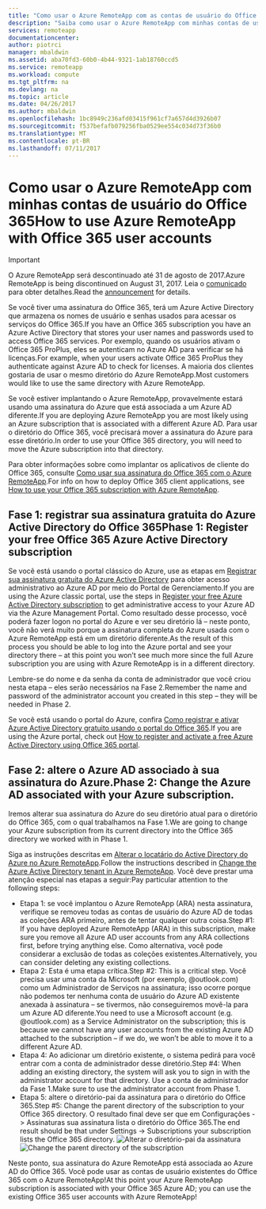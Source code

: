 ```yaml
---
title: "Como usar o Azure RemoteApp com as contas de usuário do Office 365 | Microsoft Docs"
description: "Saiba como usar o Azure RemoteApp com minhas contas de usuário do Office 365"
services: remoteapp
documentationcenter: 
author: piotrci
manager: mbaldwin
ms.assetid: aba70fd3-60b0-4b44-9321-1ab18760ccd5
ms.service: remoteapp
ms.workload: compute
ms.tgt_pltfrm: na
ms.devlang: na
ms.topic: article
ms.date: 04/26/2017
ms.author: mbaldwin
ms.openlocfilehash: 1bc8949c236afd03415f961cf7a657d4d3926b07
ms.sourcegitcommit: f537befafb079256fba0529ee554c034d73f36b0
ms.translationtype: MT
ms.contentlocale: pt-BR
ms.lasthandoff: 07/11/2017
---
```

# <a name="how-to-use-azure-remoteapp-with-office-365-user-accounts"></a><span data-ttu-id="22d37-103">Como usar o Azure RemoteApp com minhas contas de usuário do Office 365</span><span class="sxs-lookup"><span data-stu-id="22d37-103">How to use Azure RemoteApp with Office 365 user accounts</span></span>
> [!IMPORTANT]
> <span data-ttu-id="22d37-104">O Azure RemoteApp será descontinuado até 31 de agosto de 2017.</span><span class="sxs-lookup"><span data-stu-id="22d37-104">Azure RemoteApp is being discontinued on August 31, 2017.</span></span> <span data-ttu-id="22d37-105">Leia o [comunicado](https://go.microsoft.com/fwlink/?linkid=821148) para obter detalhes.</span><span class="sxs-lookup"><span data-stu-id="22d37-105">Read the [announcement](https://go.microsoft.com/fwlink/?linkid=821148) for details.</span></span>
> 
> 

<span data-ttu-id="22d37-106">Se você tiver uma assinatura do Office 365, terá um Azure Active Directory que armazena os nomes de usuário e senhas usados para acessar os serviços do Office 365.</span><span class="sxs-lookup"><span data-stu-id="22d37-106">If you have an Office 365 subscription you have an Azure Active Directory that stores your user names and passwords used to access Office 365 services.</span></span> <span data-ttu-id="22d37-107">Por exemplo, quando os usuários ativam o Office 365 ProPlus, eles se autenticam no Azure AD para verificar se há licenças.</span><span class="sxs-lookup"><span data-stu-id="22d37-107">For example, when your users activate Office 365 ProPlus they authenticate against Azure AD to check for licenses.</span></span> <span data-ttu-id="22d37-108">A maioria dos clientes gostaria de usar o mesmo diretório do Azure RemoteApp.</span><span class="sxs-lookup"><span data-stu-id="22d37-108">Most customers would like to use the same directory with Azure RemoteApp.</span></span>

<span data-ttu-id="22d37-109">Se você estiver implantando o Azure RemoteApp, provavelmente estará usando uma assinatura do Azure que está associada a um Azure AD diferente.</span><span class="sxs-lookup"><span data-stu-id="22d37-109">If you are deploying Azure RemoteApp you are most likely using an Azure subscription that is associated with a different Azure AD.</span></span> <span data-ttu-id="22d37-110">Para usar o diretório do Office 365, você precisará mover a assinatura do Azure para esse diretório.</span><span class="sxs-lookup"><span data-stu-id="22d37-110">In order to use your Office 365 directory, you will need to move the Azure subscription into that directory.</span></span>

<span data-ttu-id="22d37-111">Para obter informações sobre como implantar os aplicativos de cliente do Office 365, consulte [Como usar sua assinatura do Office 365 com o Azure RemoteApp](remoteapp-officesubscription.md).</span><span class="sxs-lookup"><span data-stu-id="22d37-111">For info on how to deploy Office 365 client applications, see [How to use your Office 365 subscription with Azure RemoteApp](remoteapp-officesubscription.md).</span></span>

## <a name="phase-1-register-your-free-office-365-azure-active-directory-subscription"></a><span data-ttu-id="22d37-112">Fase 1: registrar sua assinatura gratuita do Azure Active Directory do Office 365</span><span class="sxs-lookup"><span data-stu-id="22d37-112">Phase 1: Register your free Office 365 Azure Active Directory subscription</span></span>
<span data-ttu-id="22d37-113">Se você está usando o portal clássico do Azure, use as etapas em [Registrar sua assinatura gratuita do Azure Active Directory](https://technet.microsoft.com/library/dn832618.aspx) para obter acesso administrativo ao Azure AD por meio do Portal de Gerenciamento.</span><span class="sxs-lookup"><span data-stu-id="22d37-113">If you are using the Azure classic portal, use the steps in [Register your free Azure Active Directory subscription](https://technet.microsoft.com/library/dn832618.aspx) to get administrative access to your Azure AD via the Azure Management Portal.</span></span> <span data-ttu-id="22d37-114">Como resultado desse processo, você poderá fazer logon no portal do Azure e ver seu diretório lá – neste ponto, você não verá muito porque a assinatura completa do Azure usada com o Azure RemoteApp está em um diretório diferente.</span><span class="sxs-lookup"><span data-stu-id="22d37-114">As the result of this process you should be able to log into the Azure portal and see your directory there – at this point you won’t see much more since the full Azure subscription you are using with Azure RemoteApp is in a different directory.</span></span>

<span data-ttu-id="22d37-115">Lembre-se do nome e da senha da conta de administrador que você criou nesta etapa – eles serão necessários na Fase 2.</span><span class="sxs-lookup"><span data-stu-id="22d37-115">Remember the name and password of the administrator account you created in this step – they will be needed in Phase 2.</span></span>

<span data-ttu-id="22d37-116">Se você está usando o portal do Azure, confira [Como registrar e ativar Azure Active Directory gratuito usando o portal do Office 365](http://azureblogger.com/2016/01/how-to-register-and-activate-a-free-azure-active-directory-using-office-365-portal/).</span><span class="sxs-lookup"><span data-stu-id="22d37-116">If you are using the Azure portal, check out [How to register and activate a free Azure Active Directory using Office 365 portal](http://azureblogger.com/2016/01/how-to-register-and-activate-a-free-azure-active-directory-using-office-365-portal/).</span></span>

## <a name="phase-2-change-the-azure-ad-associated-with-your-azure-subscription"></a><span data-ttu-id="22d37-117">Fase 2: altere o Azure AD associado à sua assinatura do Azure.</span><span class="sxs-lookup"><span data-stu-id="22d37-117">Phase 2: Change the Azure AD associated with your Azure subscription.</span></span>
<span data-ttu-id="22d37-118">Iremos alterar sua assinatura do Azure do seu diretório atual para o diretório do Office 365, com o qual trabalhamos na Fase 1.</span><span class="sxs-lookup"><span data-stu-id="22d37-118">We are going to change your Azure subscription from its current directory into the Office 365 directory we worked with in Phase 1.</span></span>

<span data-ttu-id="22d37-119">Siga as instruções descritas em [Alterar o locatário do Active Directory do Azure no Azure RemoteApp](remoteapp-changetenant.md).</span><span class="sxs-lookup"><span data-stu-id="22d37-119">Follow the instructions described in [Change the Azure Active Directory tenant in Azure RemoteApp](remoteapp-changetenant.md).</span></span> <span data-ttu-id="22d37-120">Você deve prestar uma atenção especial nas etapas a seguir:</span><span class="sxs-lookup"><span data-stu-id="22d37-120">Pay particular attention to the following steps:</span></span>

* <span data-ttu-id="22d37-121">Etapa 1: se você implantou o Azure RemoteApp (ARA) nesta assinatura, verifique se removeu todas as contas de usuário do Azure AD de todas as coleções ARA primeiro, antes de tentar qualquer outra coisa.</span><span class="sxs-lookup"><span data-stu-id="22d37-121">Step #1: If you have deployed Azure RemoteApp (ARA) in this subscription, make sure you remove all Azure AD user accounts from any ARA collections first, before trying anything else.</span></span> <span data-ttu-id="22d37-122">Como alternativa, você pode considerar a exclusão de todas as coleções existentes.</span><span class="sxs-lookup"><span data-stu-id="22d37-122">Alternatively, you can consider deleting any existing collections.</span></span>
* <span data-ttu-id="22d37-123">Etapa 2: Esta é uma etapa crítica.</span><span class="sxs-lookup"><span data-stu-id="22d37-123">Step #2: This is a critical step.</span></span> <span data-ttu-id="22d37-124">Você precisa usar uma conta da Microsoft (por exemplo, @outlook.com) como um Administrador de Serviços na assinatura; isso ocorre porque não podemos ter nenhuma conta de usuário do Azure AD existente anexada à assinatura – se tivermos, não conseguiremos movê-la para um Azure AD diferente.</span><span class="sxs-lookup"><span data-stu-id="22d37-124">You need to use a Microsoft account (e.g. @outlook.com) as a Service Administrator on the subscription; this is because we cannot have any user accounts from the existing Azure AD attached to the subscription – if we do, we won’t be able to move it to a different Azure AD.</span></span>
* <span data-ttu-id="22d37-125">Etapa 4: Ao adicionar um diretório existente, o sistema pedirá para você entrar com a conta de administrador desse diretório.</span><span class="sxs-lookup"><span data-stu-id="22d37-125">Step #4: When adding an existing directory, the system will ask you to sign in with the administrator account for that directory.</span></span> <span data-ttu-id="22d37-126">Use a conta de administrador da Fase 1.</span><span class="sxs-lookup"><span data-stu-id="22d37-126">Make sure to use the administrator account from Phase 1.</span></span>
* <span data-ttu-id="22d37-127">Etapa 5: altere o diretório-pai da assinatura para o diretório do Office 365.</span><span class="sxs-lookup"><span data-stu-id="22d37-127">Step #5: Change the parent directory of the subscription to your Office 365 directory.</span></span> <span data-ttu-id="22d37-128">O resultado final deve ser que em Configurações -> Assinaturas sua assinatura lista o diretório do Office 365.</span><span class="sxs-lookup"><span data-stu-id="22d37-128">The end result should be that under Settings -> Subscriptions your subscription lists the Office 365 directory.</span></span> 
  <span data-ttu-id="22d37-129">![Alterar o diretório-pai da assinatura](./media/remoteapp-o365user/settings.png)</span><span class="sxs-lookup"><span data-stu-id="22d37-129">![Change the parent directory of the subscription](./media/remoteapp-o365user/settings.png)</span></span>

<span data-ttu-id="22d37-130">Neste ponto, sua assinatura do Azure RemoteApp está associada ao Azure AD do Office 365. Você pode usar as contas de usuário existentes do Office 365 com o Azure RemoteApp!</span><span class="sxs-lookup"><span data-stu-id="22d37-130">At this point your Azure RemoteApp subscription is associated with your Office 365 Azure AD; you can use the existing Office 365 user accounts with Azure RemoteApp!</span></span>

